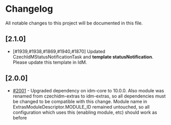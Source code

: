 # Changelog
All notable changes to this project will be documented in this file.

## [2.1.0]
-  [#1939,#1938,#1869,#1940,#1870] Updated CzechIdMStatusNotificationTask and **template statusNotification**. Please update this template in IdM.

## [2.0.0]

- [#2001](https://redmine.czechidm.com/issues/2001) - Upgraded dependency on idm-core to 10.0.0. Also module was renamed from czechidm-extras to idm-extras, so all dependencies must be changed to be compatible with this change. Module name in ExtrasModuleDescriptor.MODULE_ID remained untouched, so all configuration which uses this (enabling module, etc) should work as before

